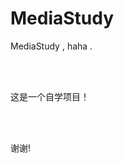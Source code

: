 # MediaStudy


MediaStudy , haha .<br />

<br /><br />

这是一个自学项目！<br />

<br /><br />

谢谢!<br />




















